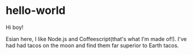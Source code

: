 # hello-world

Hi boy!

Esian here, I like Node.js and Coffeescript(that's what I'm made of!).
I've had had tacos on the moon and find them far superior to Earth tacos.



